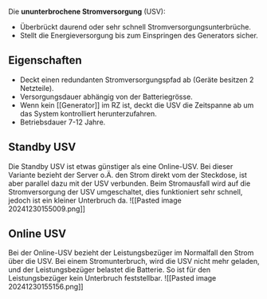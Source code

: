 Die **ununterbrochene Stromversorgung** (USV):
- Überbrückt daurend oder sehr schnell Stromversorgungsunterbrüche.
- Stellt die Energieversorgung bis zum Einspringen des Generators sicher.

## Eigenschaften
- Deckt einen redundanten Stromversorgungspfad ab (Geräte besitzen 2 Netzteile).
- Versorgungsdauer abhängig von der Batteriegrösse.
- Wenn kein [[Generator]] im RZ ist, deckt die USV die Zeitspanne ab um das System kontrolliert herunterzufahren.
- Betriebsdauer 7-12 Jahre.
## Standby USV
Die Standby USV ist etwas günstiger als eine Online-USV. Bei dieser Variante bezieht der Server o.Ä. den Strom direkt vom der Steckdose, ist aber parallel dazu mit der USV verbunden.
Beim Stromausfall wird auf die Stromversorgung der USV umgeschaltet, dies funktioniert sehr schnell, jedoch ist ein kleiner Unterbruch da.
![[Pasted image 20241230155009.png]]

## Online USV
Bei der Online-USV bezieht der Leistungsbezüger im Normalfall den Strom über die USV.
Bei einem Stromunterbruch, wird die USV nicht mehr geladen, und der Leistungsbezüger belastet die Batterie.
So ist für den Leistungsbezüger kein Unterbruch feststellbar.
![[Pasted image 20241230155156.png]]